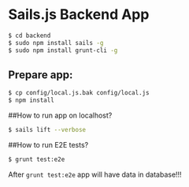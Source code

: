 # Sails.js Backend App
```sh
$ cd backend
$ sudo npm install sails -g
$ sudo npm install grunt-cli -g
```

## Prepare app:
```sh
$ cp config/local.js.bak config/local.js
$ npm install
```

##How to run app on localhost?
```sh
$ sails lift --verbose
```

##How to run E2E tests?
```sh
$ grunt test:e2e
```

After `grunt test:e2e` app will have data in database!!!

